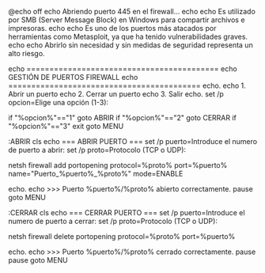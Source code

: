 @echo off
echo Abriendo puerto 445 en el firewall...
echo
echo Es utilizado por SMB (Server Message Block) en Windows para compartir archivos e impresoras.
echo
echo Es uno de los puertos más atacados por herramientas como Metasploit, ya que ha tenido vulnerabilidades graves.
echo
echo Abrirlo sin necesidad y sin medidas de seguridad representa un alto riesgo.

echo ==========================================
echo          GESTIÓN DE PUERTOS FIREWALL
echo ==========================================
echo.
echo 1. Abrir un puerto
echo 2. Cerrar un puerto
echo 3. Salir
echo.
set /p opcion=Elige una opción (1-3): 

if "%opcion%"=="1" goto ABRIR
if "%opcion%"=="2" goto CERRAR
if "%opcion%"=="3" exit
goto MENU

:ABRIR
cls
echo === ABRIR PUERTO ===
set /p puerto=Introduce el numero de puerto a abrir: 
set /p proto=Protocolo (TCP o UDP): 

netsh firewall add portopening protocol=%proto% port=%puerto% name="Puerto_%puerto%_%proto%" mode=ENABLE

echo.
echo >>> Puerto %puerto%/%proto% abierto correctamente.
pause
goto MENU

:CERRAR
cls
echo === CERRAR PUERTO ===
set /p puerto=Introduce el numero de puerto a cerrar: 
set /p proto=Protocolo (TCP o UDP): 

netsh firewall delete portopening protocol=%proto% port=%puerto%

echo.
echo >>> Puerto %puerto%/%proto% cerrado correctamente.
pause
pause
goto MENU
